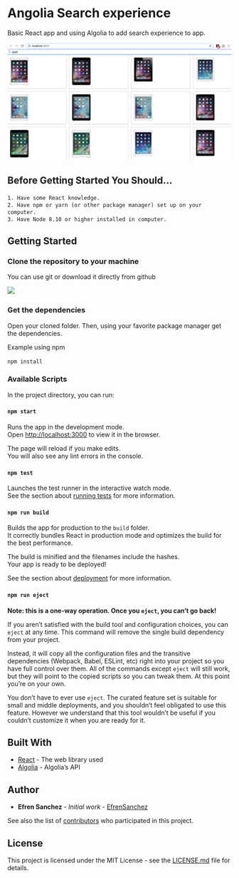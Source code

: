 # Angolia Search experience 

Basic React app and using Algolia to add search experience to app.

![Screenshot](./docs/capture.png)

## Before Getting Started You Should...

``` 
1. Have some React knowledge.
2. Have npm or yarn (or other package manager) set up on your computer.
3. Have Node 8.10 or higher installed in computer.
```

## Getting Started

### Clone the repository to your machine

You can use git or download it directly from github

![](https://imgur.com/bpHE9K6.png)

### Get the dependencies
Open your cloned folder. Then, using your favorite package manager get the dependencies.

Example using npm

`npm install`

### Available Scripts
In the project directory, you can run:

#### `npm start`
Runs the app in the development mode.<br>
Open [http://localhost:3000](http://localhost:3000) to view it in the browser.

The page will reload if you make edits.<br>
You will also see any lint errors in the console.

#### `npm test`
Launches the test runner in the interactive watch mode.<br>
See the section about [running tests](https://facebook.github.io/create-react-app/docs/running-tests) for more information.

#### `npm run build`
Builds the app for production to the `build` folder.<br>
It correctly bundles React in production mode and optimizes the build for the best performance.

The build is minified and the filenames include the hashes.<br>
Your app is ready to be deployed!

See the section about [deployment](https://facebook.github.io/create-react-app/docs/deployment) for more information.

#### `npm run eject`

**Note: this is a one-way operation. Once you `eject`, you can’t go back!**

If you aren’t satisfied with the build tool and configuration choices, you can `eject` at any time. This command will remove the single build dependency from your project.

Instead, it will copy all the configuration files and the transitive dependencies (Webpack, Babel, ESLint, etc) right into your project so you have full control over them. All of the commands except `eject` will still work, but they will point to the copied scripts so you can tweak them. At this point you’re on your own.

You don’t have to ever use `eject`. The curated feature set is suitable for small and middle deployments, and you shouldn’t feel obligated to use this feature. However we understand that this tool wouldn’t be useful if you couldn’t customize it when you are ready for it.


## Built With

* [React](https://reactjs.org/docs/getting-started.html) - The web library used
* [Algolia](https://www.algolia.com/doc/api-client/getting-started/install/javascript/) -  Algolia’s API

## Author

* **Efren Sanchez** - *Initial work* - [EfrenSanchez](https://github.com/EfrenSanchez)

See also the list of [contributors](https://github.com/your/project/contributors) who participated in this project.

## License

This project is licensed under the MIT License - see the [LICENSE.md](LICENSE.md) file for details.
